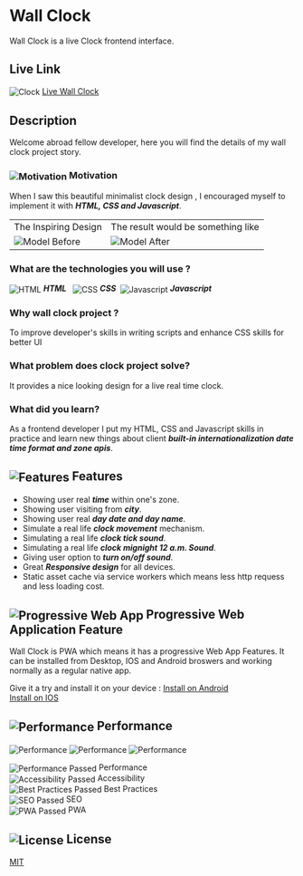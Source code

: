# Wall Clock

Wall Clock is a live Clock frontend interface.

## Live Link
<img src="https://abdulrahmanhatem.github.io/wall-clock/favicon.ico" alt="Clock" align="center"> [Live Wall Clock](https://abdulrahmanhatem.github.io/wall-clock/)

## Description 
Welcome abroad fellow developer, here you will find the details of my wall clock project story.

### <img src="https://abdulrahmanhatem.github.io/images/icons/markdown/motivation.png" alt="Motivation" align="center"> Motivation 
When I saw this beautiful minimalist clock design , I encouraged myself to implement it with ***HTML, CSS and Javascript***.


<center>
<table>
<tr>
<td>The Inspiring Design </td>
<td>The result would be something like </td>
</tr>
<tr>
<td><img src="https://abdulrahmanhatem.github.io/wall-clock/model-beforhe.png" alt="Model Before"/></td>
<td><img src="https://abdulrahmanhatem.github.io/wall-clock/model-afther.png" alt="Model After"/></td>
</tr>
</table>
</center>




### What are the technologies you will use ? 
<img src="https://abdulrahmanhatem.github.io/images/icons/tech/html.png" alt="HTML" align="center"> ***HTML***&ensp;
<img src="https://abdulrahmanhatem.github.io/images/icons/tech//css.png" alt="CSS" align="center"> ***CSS***&ensp;<img src="https://abdulrahmanhatem.github.io/images/icons/tech/javascript.png" alt="Javascript" align="center"> ***Javascript***         

### Why wall clock project ?

To improve developer's skills in writing scripts and enhance CSS skills for better UI

### What problem does clock project solve?

It provides a nice looking design for a live real time clock.

### What did you learn?
As a frontend developer I put my HTML, CSS and Javascript skills in practice and learn new things about client ***built-in internationalization date time format and zone apis***.


## <img src="https://abdulrahmanhatem.github.io/images/icons/markdown/features.png" alt="Features" align="center">  Features
 - Showing user real ***time*** within one's zone.
 - Showing user visiting from ***city***.
 - Showing user real ***day date and day name***.
 - Simulate a real life ***clock movement*** mechanism.
 - Simulating a real life ***clock tick sound***.
 - Simulating a real life ***clock mignight 12 a.m. Sound***.
 - Giving user option to ***turn on/off sound***.
 - Great ***Responsive design*** for all devices.
 - Static asset cache via service workers which means less http requess and less loading cost.  

##  <img src="https://abdulrahmanhatem.github.io/images/icons/markdown/pwa.png" alt="Progressive Web App" align="center"> Progressive Web Application Feature
Wall Clock is PWA which means it has a progressive Web App Features.
It can be installed from Desktop, IOS and Android broswers and working normally as a regular native app.

Give it a try and install it on your device :
[Install on Android](https://support.google.com/chrome/answer/9658361?hl=en&co=GENIE.Platform%3DDesktop)\
[Install on IOS](https://www.bitcot.com/how-to-install-a-pwa-to-your-device/#Installing_a_PWA_on_iOS)

## <img src="https://abdulrahmanhatem.github.io/images/icons/markdown/performance.png" alt="Performance" align="center"> Performance
<img src="https://abdulrahmanhatem.github.io/images/images/wall-clock/performance-1.png" alt="Performance" align="center">
<img src="https://abdulrahmanhatem.github.io/images/images/wall-clock/performance-2.png" alt="Performance" align="center">
<img src="https://abdulrahmanhatem.github.io/images/images/wall-clock/performance-3.png" alt="Performance" align="center">

<img src="https://abdulrahmanhatem.github.io/images/icons/markdown/pass.png" alt="Performance Passed" align="center"> Performance \
<img src="https://abdulrahmanhatem.github.io/images/icons/markdown/pass.png" alt="Accessibility Passed" align="center"> Accessibility \
<img src="https://abdulrahmanhatem.github.io/images/icons/markdown/pass.png" alt="Best Practices Passed" align="center"> Best Practices \
<img src="https://abdulrahmanhatem.github.io/images/icons/markdown/pass.png" alt="SEO Passed" align="center"> SEO \
<img src="https://abdulrahmanhatem.github.io/images/icons/markdown/pass.png" alt="PWA Passed" align="center"> PWA




 ## <img src="https://abdulrahmanhatem.github.io/images/icons/markdown/license.png" alt="License" align="center"> License
[MIT](https://opensource.org/license/mit)











